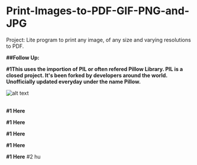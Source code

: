 # Print-Images-to-PDF-GIF-PNG-and-JPG
Project: Lite program to print any image, of any size and varying resolutions to PDF.

<b>##Follow Up: </b></br>

<b>#1This uses the importion of PIL or often refered Pillow Library. PIL is a closed project. It's been forked by developers around the world. Unofficially updated everyday under the name Pillow.</b>


![alt text](https://github.com/yashpathack/Print-Images-to-PDF/blob/master/pillowimage.jpg)<br/><br/>

<b>#1 Here</b>

<b>#1 Here</b>

<b>#1 Here</b>

<b>#1 Here</b>

<b>#1 Here</b>
#2 hu

